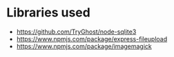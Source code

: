 # Libraries used

* https://github.com/TryGhost/node-sqlite3
* https://www.npmjs.com/package/express-fileupload
* https://www.npmjs.com/package/imagemagick
